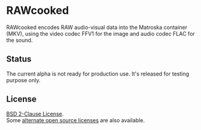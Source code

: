 # RAWcooked

RAWcooked encodes RAW audio-visual data into the Matroska container (MKV), using the video codec FFV1 for the image and audio codec FLAC for the sound.

## Status

The current alpha is not ready for production use. It's released for testing purpose only.

## License

[BSD 2-Clause License](LICENSE).  
Some [alternate open source licenses](License.html) are also available.
